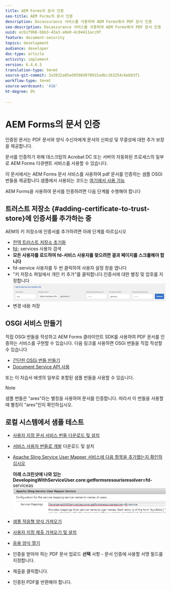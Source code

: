 ```yaml
---
title: AEM Forms의 문서 인증
seo-title: AEM Forms의 문서 인증
description: Docassurance 서비스를 사용하여 AEM Forms에서 PDF 문서 인증
seo-description: Docassurance 서비스를 사용하여 AEM Forms에서 PDF 문서 인증
uuid: ecb1f9b6-bbb3-43a3-a0e0-4c04411acc9f
feature: document-security
topics: development
audience: developer
doc-type: article
activity: implement
version: 6.4,6.5
translation-type: tm+mt
source-git-commit: 3a3832a05ed9598d970915adbc163254c6eb83f1
workflow-type: tm+mt
source-wordcount: '416'
ht-degree: 0%

---
```



# AEM Forms의 문서 인증

인증된 문서는 PDF 문서와 양식 수신자에게 문서의 신뢰성 및 무결성에 대한 추가 보장을 제공합니다.

문서를 인증하기 위해 데스크탑의 Acrobat DC 또는 서버의 자동화된 프로세스의 일부로 AEM Forms 다큐멘트 서비스를 사용할 수 있습니다.

이 문서에서는 AEM Forms 문서 서비스를 사용하여 pdf 문서를 인증하는 샘플 OSGI 번들을 제공합니다.샘플에서 사용되는 코드는 [여기에서 사용 가능](https://helpx.adobe.com/experience-manager/6-4/forms/using/aem-document-services-programmatically.html)

AEM Forms을 사용하여 문서를 인증하려면 다음 단계를 수행해야 합니다

## 트러스트 저장소 {#adding-certificate-to-trust-store}에 인증서를 추가하는 중

AEM의 키 저장소에 인증서를 추가하려면 아래 단계를 따르십시오

* [전역 트러스트 저장소 초기화](http://localhost:4502/libs/granite/security/content/truststore.html)
* [fd-](http://localhost:4502/security/users.html) services 사용자 검색
* **모든 사용자를 로드하여 fd-서비스 사용자를 찾으려면 결과 페이지를 스크롤해야 합니다**
* fd-service 사용자를 두 번 클릭하여 사용자 설정 창을 엽니다
* &quot;키 저장소 파일에서 개인 키 추가&quot;를 클릭합니다.인증서에 대한 별칭 및 암호를 지정합니다
   ![add-certificate](assets/adding-certificate-keystore.PNG)
* 변경 내용 저장

## OSGI 서비스 만들기

직접 OSGi 번들을 작성하고 AEM Forms 클라이언트 SDK를 사용하여 PDF 문서를 인증하는 서비스를 구현할 수 있습니다. 다음 링크를 사용하면 OSGi 번들을 직접 작성할 수 있습니다

* [간단한 OSGi 번들 만들기](https://helpx.adobe.com/experience-manager/using/maven_arch13.html)
* [Document Service API 사용](https://helpx.adobe.com/experience-manager/6-4/forms/using/aem-document-services-programmatically.html)

또는 이 자습서 에셋의 일부로 포함된 샘플 번들을 사용할 수 있습니다.

>[!NOTE]
>
>샘플 번들은 &quot;ares&quot;라는 별칭을 사용하여 문서를 인증합니다. 따라서 이 번들을 사용할 때 별칭이 &quot;ares&quot;인지 확인하십시오.

## 로컬 시스템에서 샘플 테스트

* [사용자 지정 문서 서비스 번들 다운로드 및 설치](/help/forms/assets/common-osgi-bundles/AEMFormsDocumentServices.core-1.0-SNAPSHOT.jar)
* [서비스 사용자 번들로 개발](/help/forms/assets/common-osgi-bundles/DevelopingWithServiceUser.jar) 다운로드 및 설치
* [Apache Sling Service User Mapper 서비스에 다음 항목을 추가했는지 확인하십시오](http://localhost:4502/system/console/configMgr)

   **아래 스크린샷에 나와 있는 DevelopingWithServiceUser.core:getformsresourisresolver=fd-** serviceas
   ![User-Mapper](assets/user-mapper-service.PNG)
* [샘플 적응형 양식 가져오기](assets/certify-pdf-af.zip)
* [사용자 지정 제출 가져오기 및 설치](assets/custom-submit-certify.zip)
* [응용 양식 열기](http://localhost:4502/content/dam/formsanddocuments/certifypdf/jcr:content?wcmmode=disabled)
* 인증을 받아야 하는 PDF 문서 업로드
   **선택**  사항 - 문서 인증에 사용할 서명 필드를 지정합니다.
* 제출을 클릭합니다.
* 인증된 PDF를 반환해야 합니다.


